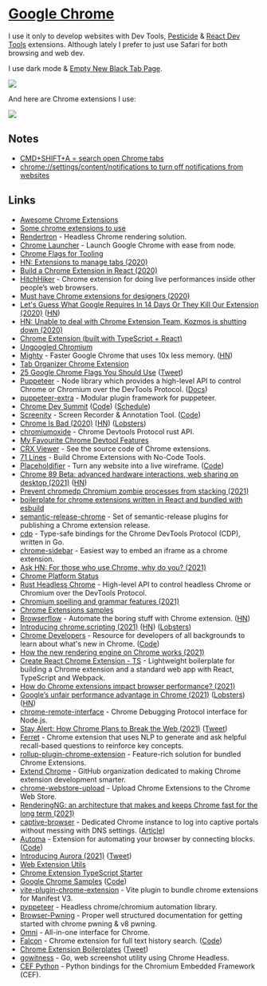 # [Google Chrome](https://www.google.com/chrome/)

I use it only to develop websites with Dev Tools, [Pesticide](http://pesticide.io) & [React Dev Tools](https://reactjs.org/blog/2019/08/15/new-react-devtools.html) extensions. Although lately I prefer to just use Safari for both browsing and web dev.

I use dark mode & [Empty New Black Tab Page](https://chrome.google.com/webstore/detail/empty-new-tab-page-black/fllomkdgoahjlgcblpldnpjcilipjelp).

![](https://i.imgur.com/nsBY2MK.png)

And here are Chrome extensions I use:

![](https://i.imgur.com/q2Wnz38.png)

## Notes

- [CMD+SHIFT+A = search open Chrome tabs](https://twitter.com/_developit/status/1372320008701947905)
- [chrome://settings/content/notifications to turn off notifications from websites](https://twitter.com/stephhippo/status/1386761846472859648)

## Links

- [Awesome Chrome Extensions](https://github.com/learn-anything/chrome-extensions)
- [Some chrome extensions to use](https://news.ycombinator.com/item?id=15696056)
- [Rendertron](https://github.com/GoogleChrome/rendertron) - Headless Chrome rendering solution.
- [Chrome Launcher](https://github.com/GoogleChrome/chrome-launcher) - Launch Google Chrome with ease from node.
- [Chrome Flags for Tooling](https://github.com/GoogleChrome/chrome-launcher/blob/master/docs/chrome-flags-for-tools.md)
- [HN: Extensions to manage tabs (2020)](https://news.ycombinator.com/item?id=22841708)
- [Build a Chrome Extension in React (2020)](https://www.youtube.com/watch?v=4x0lQu1TOCQ)
- [HitchHiker](https://toddwords.com/hitchhiker/) - Chrome extension for doing live performances inside other people’s web browsers.
- [Must have Chrome extensions for designers (2020)](https://supercreative.design/blog/chrome-extensions-for-designers)
- [Let's Guess What Google Requires In 14 Days Or They Kill Our Extension (2020)](https://blog.pushbullet.com/2020/05/13/lets-guess-what-google-requires-in-14-days-or-they-kill-our-extension/) ([HN](https://news.ycombinator.com/item?id=23168874))
- [HN: Unable to deal with Chrome Extension Team, Kozmos is shutting down (2020)](https://news.ycombinator.com/item?id=23285466)
- [Chrome Extension (built with TypeScript + React)](https://github.com/martellaj/chrome-extension-react-typescript-boilerplate)
- [Ungoogled Chromium](https://github.com/Eloston/ungoogled-chromium)
- [Mighty](https://mightyapp.com/) - Faster Google Chrome that uses 10x less memory. ([HN](https://news.ycombinator.com/item?id=26957215))
- [Tab Organizer Chrome Extension](https://github.com/Pauan/tab-organizer)
- [25 Google Chrome Flags You Should Use](https://beebom.com/google-chrome-flags/) ([Tweet](https://twitter.com/koehrsen_will/status/1300197822315278338))
- [Puppeteer](https://github.com/puppeteer/puppeteer) - Node library which provides a high-level API to control Chrome or Chromium over the DevTools Protocol. ([Docs](https://pptr.dev/))
- [puppeteer-extra](https://github.com/berstend/puppeteer-extra) - Modular plugin framework for puppeteer.
- [Chrome Dev Summit](https://developer.chrome.com/devsummit/) ([Code](https://github.com/GoogleChrome/devsummit)) ([Schedule](https://developer.chrome.com/devsummit/schedule/))
- [Screenity](https://chrome.google.com/webstore/detail/screenity-screen-recorder/kbbdabhdfibnancpjfhlkhafgdilcnji) - Screen Recorder & Annotation Tool. ([Code](https://github.com/alyssaxuu/screenity))
- [Chrome Is Bad (2020)](https://chromeisbad.com/) ([HN](https://news.ycombinator.com/item?id=25400618)) ([Lobsters](https://lobste.rs/s/5xcv2h/chrome_keystone_impact_on_performance))
- [chromiumoxide](https://github.com/mattsse/chromiumoxide) - Chrome Devtools Protocol rust API.
- [My Favourite Chrome Devtool Features](https://emergent.systems/posts/devtools/)
- [CRX Viewer](https://robwu.nl/crxviewer/) - See the source code of Chrome extensions.
- [71 Lines](https://71lines.com/) - Build Chrome Extensions with No-Code Tools.
- [Placeholdifier](https://chrome.google.com/webstore/detail/placeholdifier/iinkgkmmblamljaklibgclblomobdbha) - Turn any website into a live wireframe. ([Code](https://github.com/pomber/placeholdifier))
- [Chrome 89 Beta: advanced hardware interactions, web sharing on desktop (2021)](https://blog.chromium.org/2021/01/chrome-89-beta-advanced-hardware.html) ([HN](https://news.ycombinator.com/item?id=25982542))
- [Prevent chromedp Chromium zombie processes from stacking (2021)](https://aymericbeaumet.com/prevent-chromedp-chromium-zombie-processes-from-stacking)
- [boilerplate for chrome extensions written in React and bundled with esbuild](https://github.com/martonlederer/esbuild-react-chrome-extension)
- [semantic-release-chrome](https://github.com/GabrielDuarteM/semantic-release-chrome) - Set of semantic-release plugins for publishing a Chrome extension release.
- [cdp](https://github.com/mafredri/cdp) - Type-safe bindings for the Chrome DevTools Protocol (CDP), written in Go.
- [chrome-sidebar](https://github.com/segmentio/chrome-sidebar) - Easiest way to embed an iframe as a chrome extension.
- [Ask HN: For those who use Chrome, why do you? (2021)](https://news.ycombinator.com/item?id=26765493)
- [Chrome Platform Status](https://chromestatus.com/features)
- [Rust Headless Chrome](https://github.com/atroche/rust-headless-chrome) - High-level API to control headless Chrome or Chromium over the DevTools Protocol.
- [Chromium spelling and grammar features (2021)](https://www.azabani.com/2021/05/17/spelling-grammar.html)
- [Chrome Extensions samples](https://github.com/GoogleChrome/chrome-extensions-samples)
- [Browserflow](https://browserflow.app/) - Automate the boring stuff with Chrome extension. ([HN](https://news.ycombinator.com/item?id=29254147))
- [Introducing chrome.scripting (2021)](https://developer.chrome.com/blog/crx-scripting-api/) ([HN](https://news.ycombinator.com/item?id=27441898)) ([Lobsters](https://lobste.rs/s/tfa1lp/introducing_chrome_scripting))
- [Chrome Developers](https://developer.chrome.com/) - Resource for developers of all backgrounds to learn about what's new in Chrome. ([Code](https://github.com/GoogleChrome/developer.chrome.com))
- [How the new rendering engine on Chrome works (2021)](https://developer.chrome.com/blog/renderingng/)
- [Create React Chrome Extension - TS](https://github.com/pixochi/create-react-chrome-extension-ts) - Lightweight boilerplate for building a Chrome extension and a standard web app with React, TypeScript and Webpack.
- [How do Chrome extensions impact browser performance? (2021)](https://www.debugbear.com/blog/chrome-extension-performance-2021)
- [Google’s unfair performance advantage in Chrome (2021)](https://www.ctrl.blog/entry/chrome-google-dse-preconnect.html) ([Lobsters](https://lobste.rs/s/aj3yxt/google_s_unfair_performance_advantage)) ([HN](https://news.ycombinator.com/item?id=27763208))
- [chrome-remote-interface](https://github.com/cyrus-and/chrome-remote-interface) - Chrome Debugging Protocol interface for Node.js.
- [Stay Alert: How Chrome Plans to Break the Web (2021)](https://dev.to/richharris/stay-alert-d) ([Tweet](https://twitter.com/rich_harris/status/1425099638491783183))
- [Ferret](https://github.com/kanyesthaker/qgqa-flashcards) - Chrome extension that uses NLP to generate and ask helpful recall-based questions to reinforce key concepts.
- [rollup-plugin-chrome-extension](https://github.com/extend-chrome/rollup-plugin-chrome-extension) - Feature-rich solution for bundled Chrome Extensions.
- [Extend Chrome](https://www.extend-chrome.dev/) - GitHub organization dedicated to making Chrome extension development smarter.
- [chrome-webstore-upload](https://github.com/fregante/chrome-webstore-upload) - Upload Chrome Extensions to the Chrome Web Store.
- [RenderingNG: an architecture that makes and keeps Chrome fast for the long term (2021)](https://blog.chromium.org/2021/10/renderingng.html)
- [captive-browser](https://github.com/FiloSottile/captive-browser) - Dedicated Chrome instance to log into captive portals without messing with DNS settings. ([Article](https://blog.filippo.io/captive-browser/))
- [Automa](https://chrome.google.com/webstore/detail/automa/infppggnoaenmfagbfknfkancpbljcca/) - Extension for automating your browser by connecting blocks. ([Code](https://github.com/Kholid060/automa))
- [Introducing Aurora (2021)](https://web.dev/introducing-aurora/) ([Tweet](https://twitter.com/shubhie/status/1459226030883831812))
- [Web Extension Utils](https://github.com/leonardodino/web-ext)
- [Chrome Extension TypeScript Starter](https://github.com/chibat/chrome-extension-typescript-starter)
- [Google Chrome Samples](https://www.chromestatus.com/samples) ([Code](https://github.com/GoogleChrome/samples))
- [vite-plugin-chrome-extension](https://github.com/StarkShang/vite-plugin-chrome-extension) - Vite plugin to bundle chrome extensions for Manifest V3.
- [pyppeteer](https://github.com/pyppeteer/pyppeteer) - Headless chrome/chromium automation library.
- [Browser-Pwning](https://github.com/SpiralBL0CK/Browser-Pwning-) - Proper well structured documentation for getting started with chrome pwning & v8 pwning.
- [Omni](https://github.com/alyssaxuu/omni) - All-in-one interface for Chrome.
- [Falcon](https://chrome.google.com/webstore/detail/falcon/mmifbbohghecjloeklpbinkjpbplfalb) - Chrome extension for full text history search. ([Code](https://github.com/lengstrom/falcon))
- [Chrome Extension Boilerplates](https://github.com/stars/chrismessina/lists/chrome-extension-boilerplates) ([Tweet](https://twitter.com/VictorPontis/status/1491849170298322949))
- [gowitness](https://github.com/sensepost/gowitness) - Go, web screenshot utility using Chrome Headless.
- [CEF Python](https://github.com/cztomczak/cefpython) - Python bindings for the Chromium Embedded Framework (CEF).
